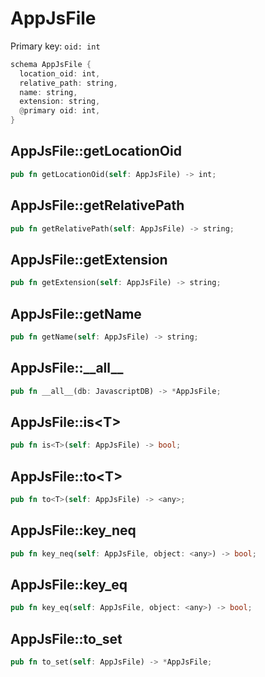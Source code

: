 # AppJsFile

Primary key: `oid: int`

```rust
schema AppJsFile {
  location_oid: int,
  relative_path: string,
  name: string,
  extension: string,
  @primary oid: int,
}
```
## AppJsFile::getLocationOid

```rust
pub fn getLocationOid(self: AppJsFile) -> int;
```
## AppJsFile::getRelativePath

```rust
pub fn getRelativePath(self: AppJsFile) -> string;
```
## AppJsFile::getExtension

```rust
pub fn getExtension(self: AppJsFile) -> string;
```
## AppJsFile::getName

```rust
pub fn getName(self: AppJsFile) -> string;
```
## AppJsFile::\_\_all\_\_

```rust
pub fn __all__(db: JavascriptDB) -> *AppJsFile;
```
## AppJsFile::is\<T\>

```rust
pub fn is<T>(self: AppJsFile) -> bool;
```
## AppJsFile::to\<T\>

```rust
pub fn to<T>(self: AppJsFile) -> <any>;
```
## AppJsFile::key\_neq

```rust
pub fn key_neq(self: AppJsFile, object: <any>) -> bool;
```
## AppJsFile::key\_eq

```rust
pub fn key_eq(self: AppJsFile, object: <any>) -> bool;
```
## AppJsFile::to\_set

```rust
pub fn to_set(self: AppJsFile) -> *AppJsFile;
```
